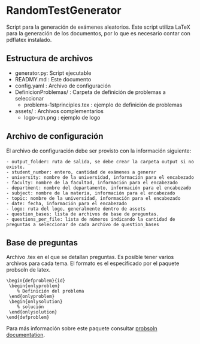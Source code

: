 # RandomTestGenerator

Script para la generación de exámenes aleatorios. 
Este script utiliza LaTeX para la generación de los documentos, por lo que es necesario contar con pdflatex instalado.

## Estructura de archivos

- generator.py: Script ejecutable 
- READMY.md : Este documento
- config.yaml : Archivo de configuración
- DefinicionProblemas/ : Carpeta de definición de problemas a seleccionar
     - problems-1stprinciples.tex : ejemplo de definición de problemas
- assets/ : Archivos complementarios
     - logo-utn.png : ejemplo de logo

## Archivo de configuración

El archivo de configuración debe ser provisto con la información siguiente:
```
- output_folder: ruta de salida, se debe crear la carpeta output si no existe.
- student_number: entero, cantidad de exámenes a generar
- university: nombre de la universidad, información para el encabezado
- faculty: nombre de la facultad, información para el encabezado
- department: nombre del departamento, información para el encabezado
- subject: nombre de la materia, información para el encabezado
- topic: nombre de la universidad, información para el encabezado
- date: fecha, información para el encabezado
- logo: ruta del logo, generalmente dentro de assets
- question_bases: lista de archivos de base de preguntas.
- questions_per_file: lista de números indicando la cantidad de preguntas a seleccionar de cada archivo de question_bases
```
## Base de preguntas

Archivo .tex en el que se detallan preguntas. Es posible tener varios archivos para cada tema.
El formato es el especificado por el paquete probsoln de latex. 

```
\begin{defproblem}{id}
 \begin{onlyproblem}
    % Definición del problema
 \end{onlyproblem}
 \begin{onlysolution}
    % solución
 \end{onlysolution}
\end{defproblem}
```

Para más información sobre este paquete consultar [probsoln documentation](http://ctan.dcc.uchile.cl/macros/latex/contrib/probsoln/probsoln.pdf).




